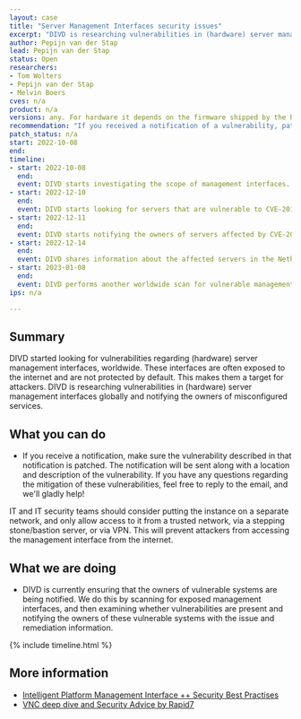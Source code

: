 ```yaml
---
layout: case
title: "Server Management Interfaces security issues" 
excerpt: "DIVD is researching vulnerabilities in (hardware) server management interfaces globally and notifying the owners of misconfigured services."
author: Pepijn van der Stap
lead: Pepijn van der Stap
status: Open
researchers:
- Tom Wolters
- Pepijn van der Stap
- Melvin Boers
cves: n/a
product: n/a
versions: any. For hardware it depends on the firmware shipped by the hardware vendor
recommendation: "If you received a notification of a vulnerability, patch your system with the information provided in the notification."
patch_status: n/a
start: 2022-10-08
end: 
timeline:
- start: 2022-10-08
  end:
  event: DIVD starts investigating the scope of management interfaces.
- start: 2022-12-10
  end:
  event: DIVD starts looking for servers that are vulnerable to CVE-2013-4786.
- start: 2022-12-11
  end:
  event: DIVD starts notifying the owners of servers affected by CVE-2013-4786.
- start: 2022-12-14
  end:
  event: DIVD shares information about the affected servers in the Netherlands with the Digital Trust Center & het Nederlands Security Meldpunt.
- start: 2023-01-08
  end:
  event: DIVD performs another worldwide scan for vulnerable management interfaces, informing the owners of the affected servers and shares relevant data with Digital Trust Center & het Nederlands Security Meldpunt.
ips: n/a

---
```


## Summary

DIVD started looking for vulnerabilities regarding (hardware) server management interfaces, worldwide. These interfaces are often exposed to the internet and are not protected by default. This makes them a target for attackers. DIVD is researching vulnerabilities in (hardware) server management interfaces globally and notifying the owners of misconfigured services.


## What you can do

* If you receive a notification, make sure the vulnerability described in that notification is patched. The notification will be sent along with a location and description of the vulnerability. If you have any questions regarding the mitigation of these vulnerabilities, feel free to reply to the email, and we'll gladly help!

IT and IT security teams should consider putting the instance on a separate network, and only allow access to it from a trusted network, via a stepping stone/bastion server, or via VPN. This will prevent attackers from accessing the management interface from the internet.

## What we are doing

* DIVD is currently ensuring that the owners of vulnerable systems are being notified. We do this by scanning for exposed management interfaces, and then examining whether vulnerabilities are present and notifying the owners of these vulnerable systems with the issue and remediation information.

{% include timeline.html %}

## More information
* [Intelligent Platform Management Interface ++ Security Best Practises](http://fish2.com/ipmi/bp.pdf)
* [VNC deep dive and Security Advice by Rapid7](https://www.rapid7.com/blog/post/2020/10/09/nicer-protocol-deep-dive-internet-exposure-of-vnc/)

